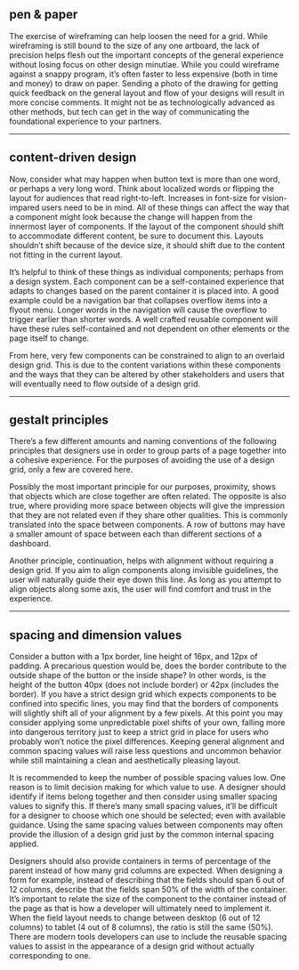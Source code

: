 ## pen & paper
The exercise of wireframing can help loosen the need for a grid. While wireframing is still bound to the size of any one artboard, the lack of precision helps flesh out the important concepts of the general experience without losing focus on other design minutiae. While you could wireframe against a snappy program, it’s often faster to less expensive (both in time and money) to draw on paper. Sending a photo of the drawing for getting quick feedback on the general layout and flow of your designs will result in more concise comments. It might not be as technologically advanced as other methods, but tech can get in the way of communicating the foundational experience to your partners.

---

## content-driven design
Now, consider what may happen when button text is more than one word, or perhaps a very long word. Think about localized words or flipping the layout for audiences that read right-to-left. Increases in font-size for vision-impared users need to be in mind. All of these things can affect the way that a component might look because the change will happen from the innermost layer of components. If the layout of the component should shift to accommodate different content, be sure to document this. Layouts shouldn’t shift because of the device size, it should shift due to the content not fitting in the current layout.

It’s helpful to think of these things as individual components; perhaps from a design system. Each component can be a self-contained experience that adapts to changes based on the parent container it is placed into. A good example could be a navigation bar that collapses overflow items into a flyout menu. Longer words in the navigation will cause the overflow to trigger earlier than shorter words. A well crafted reusable component will have these rules self-contained and not dependent on other elements or the page itself to change.

From here, very few components can be constrained to align to an overlaid design grid. This is due to the content variations within these components and the ways that they can be altered by other stakeholders and users that will eventually need to flow outside of a design grid.

---

## gestalt principles
There’s a few different amounts and naming conventions of the following principles that designers use in order to group parts of a page together into a cohesive experience. For the purposes of avoiding the use of a design grid, only a few are covered here.

Possibly the most important principle for our purposes, proximity, shows that objects which are close together are often related. The opposite is also true, where providing more space between objects will give the impression that they are not related even if they share other qualities. This is commonly translated into the space between components. A row of buttons may have a smaller amount of space between each than different sections of a dashboard.

Another principle, continuation, helps with alignment without requiring a design grid. If you aim to align components along invisible guidelines, the user will naturally guide their eye down this line. As long as you attempt to align objects along some axis, the user will find comfort and trust in the experience.

---

## spacing and dimension values
Consider a button with a 1px border, line height of 16px, and 12px of padding. A precarious question would be, does the border contribute to the outside shape of the button or the inside shape? In other words, is the height of the button 40px (does not include border) or 42px (includes the border). If you have a strict design grid which expects components to be confined into specific lines, you may find that the borders of components will slightly shift all of your alignment by a few pixels. At this point you may consider applying some unpredictable pixel shifts of your own, falling more into dangerous territory just to keep a strict grid in place for users who probably won’t notice the pixel differences. Keeping general alignment and common spacing values will raise less questions and uncommon behavior while still maintaining a clean and aesthetically pleasing layout.

It is recommended to keep the number of possible spacing values low. One reason is to limit decision making for which value to use. A designer should identify if items belong together and then consider using smaller spacing values to signify this. If there’s many small spacing values, it’ll be difficult for a designer to choose which one should be selected; even with available guidance. Using the same spacing values between components may often provide the illusion of a design grid just by the common internal spacing applied.

Designers should also provide containers in terms of percentage of the parent instead of how many grid columns are expected. When designing a form for example, instead of describing that the fields should span 6 out of 12 columns, describe that the fields span 50% of the width of the container. It’s important to relate the size of the component to the container instead of the page as that is how a developer will ultimately need to implement it. When the field layout needs to change between desktop (6 out of 12 columns) to tablet (4 out of 8 columns), the ratio is still the same (50%). There are modern tools developers can use to include the reusable spacing values to assist in the appearance of a design grid without actually corresponding to one.
